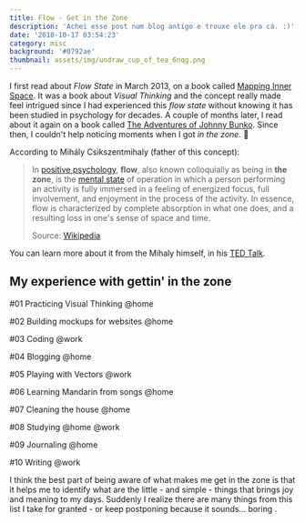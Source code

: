 ```yaml
---
title: Flow - Get in the Zone
description: 'Achei esse post num blog antigo e trouxe ele pra cá. :)'
date: '2018-10-17 03:54:23'
category: misc
background: '#0792ae'
thumbnail: assets/img/undraw_cup_of_tea_6nqg.png
---
```

I first read about *Flow State* in March 2013, on a book called [Mapping Inner Space](https://www.amazon.com.br/Mapping-Inner-Space-Learning-Teaching/dp/1569761388). It was a book about *Visual Thinking* and the concept really made feel intrigued since I had experienced this *flow state* without knowing it has been studied in psychology for decades. A couple of months later, I read about it again on a book called [The Adventures of Johnny Bunko](https://www.amazon.com.br/Adventures-Johnny-Bunko-Career-Guide/dp/1594482918). Since then, I couldn't help noticing moments when I got *in the zone*. 🤗

According to Mihály Csikszentmihaly (father of this concept):

> In [positive psychology](https://en.wikipedia.org/wiki/Positive_psychology "Positive psychology"), **flow**, also known colloquially as being in **the zone**, is the [mental state](https://en.wikipedia.org/wiki/Mental_state "Mental state") of operation in which a person performing an activity is fully immersed in a feeling of energized focus, full involvement, and enjoyment in the process of the activity. In essence, flow is characterized by complete absorption in what one does, and a resulting loss in one's sense of space and time.
>
> Source: [Wikipedia](https://en.wikipedia.org/wiki/Flow_(psychology))

You can learn more about it from the Mihaly himself, in his [TED Talk](https://youtu.be/fXIeFJCqsPs).

## My experience with gettin' in the zone

\#01 Practicing Visual Thinking @home

\#02 Building mockups for websites @home

\#03 Coding @work

\#04 Blogging @home

\#05 Playing with Vectors @work

\#06 Learning Mandarin from songs @home

\#07 Cleaning the house @home

\#08 Studying @home @work

\#09 Journaling @home

\#10 Writing @work

I think the best part of being aware of what makes me get in the zone is that it helps me to identify what are the little - and simple - things that brings joy and meaning to my days. Suddenly I realize there are many things from this list I take for granted - or keep postponing because it sounds... boring .
